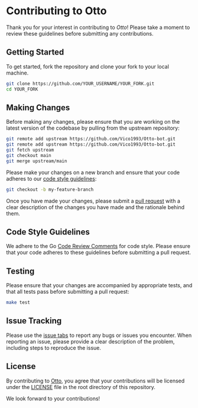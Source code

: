 # Contributing to Otto

Thank you for your interest in contributing to _Otto_! Please take a moment to review these guidelines before submitting any contributions.

## Getting Started

To get started, fork the repository and clone your fork to your local machine.

```sh
git clone https://github.com/YOUR_USERNAME/YOUR_FORK.git
cd YOUR_FORK
```

## Making Changes

Before making any changes, please ensure that you are working on the latest version of the codebase by pulling from the upstream repository:

```sh
git remote add upstream https://github.com/Vico1993/Otto-bot.git
git remote add upstream https://github.com/Vico1993/Otto-bot.git
git fetch upstream
git checkout main
git merge upstream/main
```

Please make your changes on a new branch and ensure that your code adheres to our [code style guidelines](#code-style-guidelines):

```sh
git checkout -b my-feature-branch
```

Once you have made your changes, please submit a [pull request](https://github.com/Vico1993/Otto-bot/pulls) with a clear description of the changes you have made and the rationale behind them.

## Code Style Guidelines

We adhere to the Go [Code Review Comments](https://github.com/golang/go/wiki/CodeReviewComments) for code style. Please ensure that your code adheres to these guidelines before submitting a pull request.

## Testing

Please ensure that your changes are accompanied by appropriate tests, and that all tests pass before submitting a pull request:

```sh
make test
```

## Issue Tracking

Please use the [issue tabs](https://github.com/Vico1993/Otto-bot/issues) to report any bugs or issues you encounter. When reporting an issue, please provide a clear description of the problem, including steps to reproduce the issue.

## License

By contributing to [Otto](https://github.com/Vico1993/Otto-bot), you agree that your contributions will be licensed under the [LICENSE](https://github.com/Vico1993/Otto-bot/blob/main/LICENSE) file in the root directory of this repository.

We look forward to your contributions!
